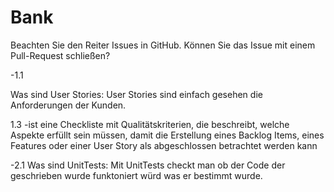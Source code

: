 # Bank
Beachten Sie den Reiter Issues in GitHub. Können Sie das Issue mit einem Pull-Request schließen?
 
 -1.1

Was sind User Stories:
User Stories sind einfach gesehen die Anforderungen der Kunden.

1.3
-ist eine Checkliste mit Qualitätskriterien, die beschreibt, welche Aspekte erfüllt sein müssen, damit die Erstellung eines Backlog Items,
 eines Features oder einer User Story als abgeschlossen betrachtet werden kann

-2.1 Was sind UnitTests: Mit UnitTests checkt man ob der Code der geschrieben wurde funktoniert würd was er bestimmt wurde.
